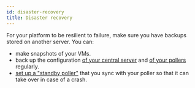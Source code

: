 ```yaml
---
id: disaster-recovery
title: Disaster recovery
---
```


For your platform to be resilient to failure, make sure you have backups stored on another server. You can:

- make snapshots of your VMs.
- back up the configuration [of your central server](backup.md) and [of your pollers](backup-poller.md) regularly.
- [set up a "standby poller"](backup-poller.md#case-n2-standby-poller) that you sync with your poller so that it can take over in case of a crash.
